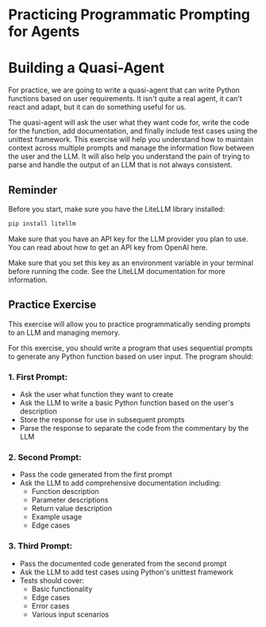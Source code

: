 # Practicing Programmatic Prompting for Agents

# Building a Quasi-Agent

For practice, we are going to write a quasi-agent that can write Python functions based on user requirements. It isn't quite a real agent, it can't react and adapt, but it can do something useful for us.

The quasi-agent will ask the user what they want code for, write the code for the function, add documentation, and finally include test cases using the unittest framework. This exercise will help you understand how to maintain context across multiple prompts and manage the information flow between the user and the LLM. It will also help you understand the pain of trying to parse and handle the output of an LLM that is not always consistent.

## Reminder

Before you start, make sure you have the LiteLLM library installed:

```bash
pip install litellm
```

Make sure that you have an API key for the LLM provider you plan to use. You can read about how to get an API key from OpenAI here.

Make sure that you set this key as an environment variable in your terminal before running the code. See the LiteLLM documentation for more information.

## Practice Exercise

This exercise will allow you to practice programmatically sending prompts to an LLM and managing memory.

For this exercise, you should write a program that uses sequential prompts to generate any Python function based on user input. The program should:

### 1. First Prompt:
- Ask the user what function they want to create
- Ask the LLM to write a basic Python function based on the user's description
- Store the response for use in subsequent prompts
- Parse the response to separate the code from the commentary by the LLM

### 2. Second Prompt:
- Pass the code generated from the first prompt
- Ask the LLM to add comprehensive documentation including:
  - Function description
  - Parameter descriptions
  - Return value description
  - Example usage
  - Edge cases

### 3. Third Prompt:
- Pass the documented code generated from the second prompt
- Ask the LLM to add test cases using Python's unittest framework
- Tests should cover:
  - Basic functionality
  - Edge cases
  - Error cases
  - Various input scenarios
